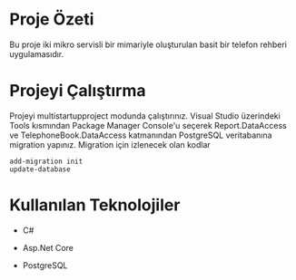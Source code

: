 # Proje Özeti

Bu proje iki mikro servisli bir mimariyle oluşturulan basit bir telefon rehberi uygulamasıdır.


# Projeyi Çalıştırma

Projeyi multistartupproject modunda çalıştırınız.
Visual Studio üzerindeki Tools kısmından Package Manager Console'u seçerek Report.DataAccess ve TelephoneBook.DataAccess katmanından PostgreSQL veritabanına migration yapınız.
Migration için izlenecek olan kodlar
```
add-migration init
update-database
```


# Kullanılan Teknolojiler

- C#

- Asp.Net Core

- PostgreSQL



